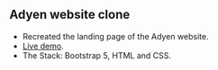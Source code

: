 ## Adyen website clone

- Recreated the landing page of the Adyen website.
- [Live demo](https://hani-as.github.io/Adyen-clone/).
- The Stack: Bootstrap 5, HTML and CSS.
